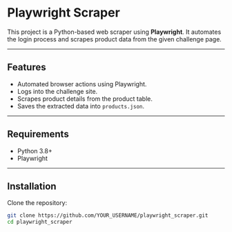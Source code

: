 # Playwright Scraper

This project is a Python-based web scraper using **Playwright**. It automates the login process and scrapes product data from the given challenge page.

---

##  Features
- Automated browser actions using Playwright.
- Logs into the challenge site.
- Scrapes product details from the product table.
- Saves the extracted data into `products.json`.

---

##  Requirements
- Python 3.8+
- Playwright

---

##  Installation
Clone the repository:

```bash
git clone https://github.com/YOUR_USERNAME/playwright_scraper.git
cd playwright_scraper
